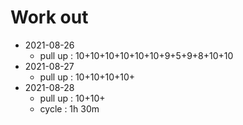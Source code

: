 # Work out

- 2021-08-26
  - pull up : 10+10+10+10+10+10+9+5+9+8+10+10
- 2021-08-27
  - pull up : 10+10+10+10+
- 2021-08-28
  - pull up : 10+10+
  - cycle : 1h 30m